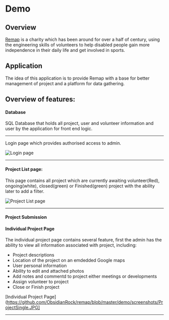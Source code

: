 # Demo

## Overview

[Remap](http://www.remap.org.uk) is a charity which has been around for over a half of century, using the engineering skills of volunteers to help disabled people gain more independence in their daily life and get involved in sports.

## Application

The idea of this application is to provide Remap with a base for better management of project and a platform for data gathering.


## Overview of features:

#### Database
SQL Database that holds all project, user and volunteer information and user by the application for front end logic.

***

Login page which provides authorised access to admin.

![Login page](https://github.com/ObsidianRock/remap/blob/master/demo/screenshots/FrontPage.JPG)

***

#### Project List page:

This page contains all project which are currently awaiting volunteer(Red), ongoing(white), closed(green) or Finished(green) project with the ability later to add a filter.

![Project List page](https://github.com/ObsidianRock/remap/blob/master/demo/screenshots/ProjectList.JPG)

***

#### Project Submission



#### Individual Project Page

The individual project page contains several feature, first the admin has the ability to view all information associated with project, including:

* Project descriptions
* Location of the project on an emdedded Google maps
* User personal information
* Ability to edit and attached photos
* Add notes and commentd to project either meetings or developments
* Assign volunteer to project
* Close or Finish project

[Individual Project Page](https://github.com/ObsidianRock/remap/blob/master/demo/screenshots/ProjectSingle.JPG]

***
